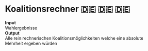 # Koalitionsrechner 🇩🇪 🇩🇪 🇩🇪
**Input**  
Wahlergebnisse  
**Output**  
Alle rein rechnerischen Koalitionsmöglichkeiten welche eine absolute Mehrheit ergeben würden

